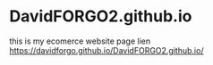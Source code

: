 # DavidFORGO2.github.io

this is my ecomerce website page
lien https://davidforgo.github.io/DavidFORGO2.github.io/
